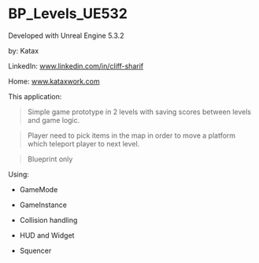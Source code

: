 # BP_Levels_UE532

Developed with Unreal Engine 5.3.2 

by: Katax

LinkedIn: www.linkedin.com/in/cliff-sharif

Home: www.kataxwork.com

This application:

>Simple game prototype in 2 levels with saving scores between levels and game logic.

>Player need to pick items in the map in order to move a platform which teleport player to next level. 

>Blueprint only

Using:

- GameMode

- GameInstance

- Collision handling

- HUD and Widget

- Squencer
